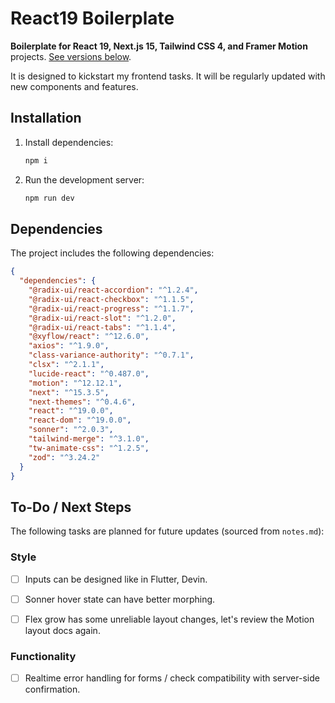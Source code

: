 # React19 Boilerplate

**Boilerplate for React 19, Next.js 15, Tailwind CSS 4, and Framer Motion** projects. [See versions below](#dependencies).

It is designed to kickstart my frontend tasks. It will be regularly updated with new components and features.

## Installation

1. Install dependencies:

   ```bash
   npm i
   ```

2. Run the development server:

   ```bash
   npm run dev
   ```

## Dependencies

The project includes the following dependencies:

```json
{
  "dependencies": {
    "@radix-ui/react-accordion": "^1.2.4",
    "@radix-ui/react-checkbox": "^1.1.5",
    "@radix-ui/react-progress": "^1.1.7",
    "@radix-ui/react-slot": "^1.2.0",
    "@radix-ui/react-tabs": "^1.1.4",
    "@xyflow/react": "^12.6.0",
    "axios": "^1.9.0",
    "class-variance-authority": "^0.7.1",
    "clsx": "^2.1.1",
    "lucide-react": "^0.487.0",
    "motion": "^12.12.1",
    "next": "^15.3.5",
    "next-themes": "^0.4.6",
    "react": "^19.0.0",
    "react-dom": "^19.0.0",
    "sonner": "^2.0.3",
    "tailwind-merge": "^3.1.0",
    "tw-animate-css": "^1.2.5",
    "zod": "^3.24.2"
  }
}
```

## To-Do / Next Steps

The following tasks are planned for future updates (sourced from `notes.md`):

### Style

- [ ] Inputs can be designed like in Flutter, Devin.

- [ ] Sonner hover state can have better morphing.

- [ ] Flex grow has some unreliable layout changes, let's review the Motion layout docs again.

### Functionality

- [ ] Realtime error handling for forms / check compatibility with server-side confirmation.

